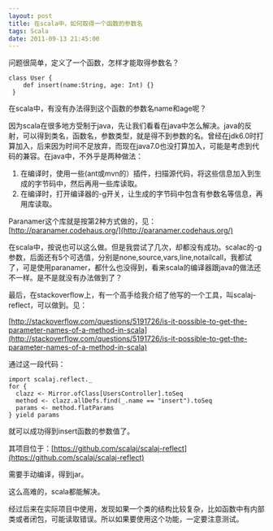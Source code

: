 ```yaml
---
layout: post
title: 在scala中，如何取得一个函数的参数名
tags: Scala
date: 2011-09-13 21:45:00
---
```


问题很简单，定义了一个函数，怎样才能取得参数名？

```
class User {
    def insert(name:String, age: Int) {}
 }
```

在scala中，有没有办法得到这个函数的参数名name和age呢？

 <span id="more-172"></span>
<p>因为scala在很多地方受制于java，先让我们看看在java中怎么解决。java的反射，可以得到类名，函数名，参数类型，就是得不到参数的名。曾经在jdk6.0时打算加入，后来因为时间不足放弃，而现在java7.0也没打算加入，可能是考虑到代码的兼容。在java中，不外乎是两种做法：

1.  在编译时，使用一些(ant或mvn的）插件，扫描源代码，将这些信息加入到生成的字节码中，然后再用一些库读取。
2.  在编译时，打开编译器的-g开关，让生成的字节码中包含有参数名等信息，再用库读取。

Paranamer这个库就是按第2种方式做的，见：[http://paranamer.codehaus.org/](http://paranamer.codehaus.org/)

在scala中，按说也可以这么做。但是我尝试了几次，却都没有成功。scalac的-g参数，后面还有5个可选值，分别是none,source,vars,line,notailcall，我都试了，可是使用paranamer，都什么也没得到，看来scala的编译器跟java的做法还不一样。是不是就没有办法做到了？

最后，在stackoverflow上，有一个高手给我介绍了他写的一个工具，叫scalaj-reflect，可以做到。见：

[http://stackoverflow.com/questions/5191726/is-it-possible-to-get-the-parameter-names-of-a-method-in-scala](http://stackoverflow.com/questions/5191726/is-it-possible-to-get-the-parameter-names-of-a-method-in-scala)

通过这一段代码：

```
import scalaj.reflect._
for {
  clazz <- Mirror.ofClass[UsersController].toSeq
  method <- clazz.allDefs.find(_.name == "insert").toSeq
  params <- method.flatParams
} yield params
```

就可以成功得到insert函数的参数值了。

其项目位于：[https://github.com/scalaj/scalaj-reflect](https://github.com/scalaj/scalaj-reflect)

需要手动编译，得到jar。

这么高难的，scala都能解决。

经过后来在实际项目中使用，发现如果一个类的结构比较复杂，比如函数中有内部类或者闭包，可能读取错误。所以如果要使用这个功能，一定要注意测试。
